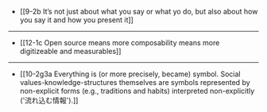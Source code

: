 - [[9-2b It’s not just about what you say or what yo do, but also about how you say it and how you present it]]
---
- [[12-1c Open source means more composability means more digitizeable and measurables]]
---
- [[10-2g3a Everything is (or more precisely, became) symbol. Social values-knowledge-structures themselves are symbols represented by non-explicit forms (e.g., traditions and habits) interpreted non-explicitly ('流れ込む情報').]]
